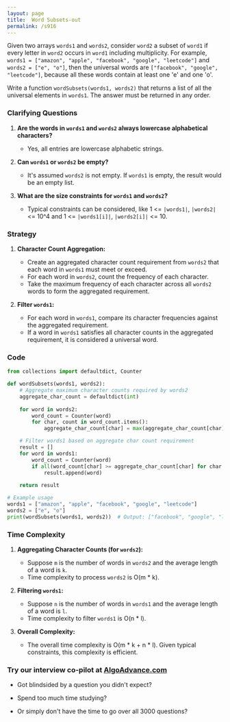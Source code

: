```yaml
---
layout: page
title:  Word Subsets-out
permalink: /s916
---
```


Given two arrays `words1` and `words2`, consider `word2` a subset of `word1` if every letter in `word2` occurs in `word1` including multiplicity. For example, `words1 = ["amazon", "apple", "facebook", "google", "leetcode"]` and `words2 = ["e", "o"]`, then the universal words are `["facebook", "google", "leetcode"]`, because all these words contain at least one 'e' and one 'o'.

Write a function `wordSubsets(words1, words2)` that returns a list of all the universal elements in `words1`. The answer must be returned in any order.

### Clarifying Questions

1. **Are the words in `words1` and `words2` always lowercase alphabetical characters?**
   - Yes, all entries are lowercase alphabetic strings.

2. **Can `words1` or `words2` be empty?**
   - It's assumed `words2` is not empty. If `words1` is empty, the result would be an empty list.

3. **What are the size constraints for `words1` and `words2`?**
   - Typical constraints can be considered, like 1 <= `|words1|`, `|words2|` <= 10^4 and 1 <= `|words1[i]|`, `|words2[i]|` <= 10.

### Strategy

1. **Character Count Aggregation:**
   - Create an aggregated character count requirement from `words2` that each word in `words1` must meet or exceed.
   - For each word in `words2`, count the frequency of each character.
   - Take the maximum frequency of each character across all `words2` words to form the aggregated requirement.

2. **Filter `words1`:**
   - For each word in `words1`, compare its character frequencies against the aggregated requirement.
   - If a word in `words1` satisfies all character counts in the aggregated requirement, it is considered a universal word.

### Code

```python
from collections import defaultdict, Counter

def wordSubsets(words1, words2):
    # Aggregate maximum character counts required by words2
    aggregate_char_count = defaultdict(int)
    
    for word in words2:
        word_count = Counter(word)
        for char, count in word_count.items():
            aggregate_char_count[char] = max(aggregate_char_count[char], count)

    # Filter words1 based on aggregate char count requirement
    result = []
    for word in words1:
        word_count = Counter(word)
        if all(word_count[char] >= aggregate_char_count[char] for char in aggregate_char_count):
            result.append(word)
    
    return result

# Example usage
words1 = ["amazon", "apple", "facebook", "google", "leetcode"]
words2 = ["e", "o"]
print(wordSubsets(words1, words2))  # Output: ["facebook", "google", "leetcode"]
```

### Time Complexity

1. **Aggregating Character Counts (for `words2`):**
   - Suppose `m` is the number of words in `words2` and the average length of a word is `k`. 
   - Time complexity to process `words2` is O(m * k).

2. **Filtering `words1`:**
   - Suppose `n` is the number of words in `words1` and the average length of a word is `l`.
   - Time complexity to filter `words1` is O(n * l).

3. **Overall Complexity:**
   - The overall time complexity is O(m * k + n * l). Given typical constraints, this complexity is efficient.


### Try our interview co-pilot at [AlgoAdvance.com](https://algoAdvance.com)

- Got blindsided by a question you didn't expect?

- Spend too much time studying?

- Or simply don't have the time to go over all 3000 questions?


